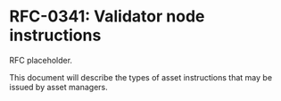 # RFC-0341: Validator node instructions
RFC placeholder.

This document will describe the types of asset instructions that may be issued by asset managers.